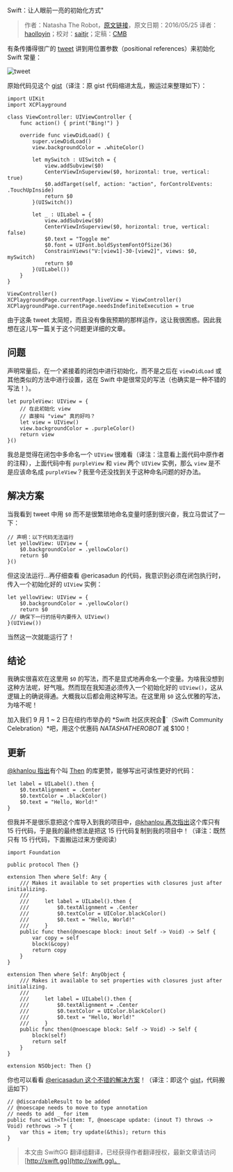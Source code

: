 Swift：让人眼前一亮的初始化方式"

> 作者：Natasha The Robot，[原文链接](https://www.natashatherobot.com/swift-configuring-a-constant-using-shorthand-argument-names/)，原文日期：2016/05/25
> 译者：[haolloyin](https://github.com/haolloyin)；校对：[saitjr](http://www.saitjr.com)；定稿：[CMB](https://github.com/chenmingbiao)
  









有条传播得很广的 [tweet](https://twitter.com/nick_skmbo/status/735109452827877377) 讲到用位置参数（positional references）来初始化 Swift 常量：

![tweet](https://img1.doubanio.com/view/photo/large/public/p2367204967.jpg)

原始代码见这个 [gist](https://gist.github.com/erica/4fa60524d9b71bfa9819)（译注：原 gist 代码缩进太乱，搬运过来整理如下）：

    
    import UIKit
    import XCPlayground
    
    class ViewController: UIViewController {
        func action() { print("Bing!") }
        
        override func viewDidLoad() {
            super.viewDidLoad()
            view.backgroundColor = .whiteColor()
            
            let mySwitch : UISwitch = {
                view.addSubview($0)
                CenterViewInSuperview($0, horizontal: true, vertical: true)
                $0.addTarget(self, action: "action", forControlEvents: .TouchUpInside)
                return $0
            }(UISwitch())
            
            let _ : UILabel = {
                view.addSubview($0)
                CenterViewInSuperview($0, horizontal: true, vertical: false)
                $0.text = "Toggle me"
                $0.font = UIFont.boldSystemFontOfSize(36)
                ConstrainViews("V:[view1]-30-[view2]", views: $0, mySwitch)
                return $0
            }(UILabel())
        }
    }
    
    ViewController()
    XCPlaygroundPage.currentPage.liveView = ViewController()
    XCPlaygroundPage.currentPage.needsIndefiniteExecution = true

由于这条 tweet 太简短，而且没有像我预期的那样运作，这让我很困惑。因此我想在这儿写一篇关于这个问题更详细的文章。



## 问题

声明常量后，在一个紧接着的闭包中进行初始化，而不是之后在 `viewDidLoad` 或其他类似的方法中进行设置，这在 Swift 中是很常见的写法（也确实是一种不错的写法！）。

    
    let purpleView: UIView = {
        // 在此初始化 view
        // 直接叫 "view" 真的好吗？
        let view = UIView()
        view.backgroundColor = .purpleColor()
        return view
    }()

我总是觉得在闭包中多命名一个 `UIView` 很难看（译注：注意看上面代码中原作者的注释），上面代码中有 `purpleView` 和 `view` 两个 `UIView` 实例，那么 `view` 是不是应该命名成 `purpleView`？我至今还没找到关于这种命名问题的好办法。

## 解决方案

当我看到 tweet 中用 `$0` 而不是很繁琐地命名变量时感到很兴奋，我立马尝试了一下：

    
    // 声明：以下代码无法运行
    let yellowView: UIView = {
        $0.backgroundColor = .yellowColor()
        return $0
    }()

但这没法运行...再仔细查看 @ericasadun 的代码，我意识到必须在闭包执行时，传入一个初始化好的 `UIView` 实例：

    
    let yellowView: UIView = {
        $0.backgroundColor = .yellowColor()
        return $0
     // 确保下一行的括号内要传入 UIView()
    }(UIView())

当然这一次就能运行了！

## 结论

我确实很喜欢在这里用 `$0` 的写法，而不是显式地再命名一个变量。为啥我没想到这种方法呢，好气哦。然而现在我知道必须传入一个初始化好的 `UIView()`，这从逻辑上的确说得通。大概我以后都会用这种写法。在这里用 `$0` 这么优雅的写法，为啥不呢！

加入我们 9 月 1 ~ 2 日在纽约市举办的 *Swift 社区庆祝会🎉`（Swift Community Celebration）*吧，用这个优惠码 *NATASHATHEROBOT* 减 $100！

## 更新

[@khanlou 指出](https://twitter.com/khanlou/status/735500301487198210)有个叫 [Then](https://github.com/devxoul/Then) 的库更赞，能够写出可读性更好的代码：

    
    let label = UILabel().then {
        $0.textAlignment = .Center
        $0.textColor = .blackColor()
        $0.text = "Hello, World!"
    }

但我并不是很乐意把这个库导入到我的项目中，[@khanlou 再次指出](https://twitter.com/khanlou/status/735508166746775552)这个库只有 15 行代码，于是我的最终想法是把这 15 行代码复制到我的项目中！（译注：既然只有 15 行代码，下面搬运过来方便阅读）

    
    import Foundation
    
    public protocol Then {}
    
    extension Then where Self: Any {
        /// Makes it available to set properties with closures just after initializing.
        ///
        ///     let label = UILabel().then {
        ///         $0.textAlignment = .Center
        ///         $0.textColor = UIColor.blackColor()
        ///         $0.text = "Hello, World!"
        ///     }
        public func then(@noescape block: inout Self -> Void) -> Self {
            var copy = self
            block(&copy)
            return copy
        }
    }
    
    extension Then where Self: AnyObject {
        /// Makes it available to set properties with closures just after initializing.
        ///
        ///     let label = UILabel().then {
        ///         $0.textAlignment = .Center
        ///         $0.textColor = UIColor.blackColor()
        ///         $0.text = "Hello, World!"
        ///     }
        public func then(@noescape block: Self -> Void) -> Self {
            block(self)
            return self
        }
    }
    
    extension NSObject: Then {}

你也可以看看 [@ericasadun 这个不错的解决方案](https://twitter.com/ericasadun/status/735520147549487104)！（译注：即这个 [gist](https://gist.github.com/erica/72be2ffe76a569376469c2f2110aee9c)，代码搬运如下）

    
    // @discardableResult to be added
    // @noescape needs to move to type annotation
    // needs to add _ for item
    public func with<T>(item: T, @noescape update: (inout T) throws -> Void) rethrows -> T {
        var this = item; try update(&this); return this
    }

> 本文由 SwiftGG 翻译组翻译，已经获得作者翻译授权，最新文章请访问 [http://swift.gg](http://swift.gg)。